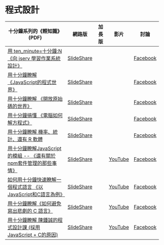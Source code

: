 # 程式設計

| 十分鐘系列的《輕知識》 (PDF)  |  網路版  | 加長版 | 影片 | 討論 | 
|--------|-----------|----|-----|-----|
|  [用 ten_minute=十分鐘:N 《向 jserv 學習作業系統設計》](../slide/10minJservOS.pdf)  | [SlideShare](http://www.slideshare.net/ccckmit/jserv)   | |  | [Facebook](https://www.facebook.com/ccckmit/posts/10154410199126893) | 
|  [用十分鐘瞭解 《JavaScript的程式世界》](../slide/10minJavaScriptWorld.pdf)  | [SlideShare](http://www.slideshare.net/ccckmit/javascript-65883956)   | |  | [Facebook](https://www.facebook.com/ccckmit/posts/10154376627286893) | 
|  [用十分鐘瞭解 《開放原始碼的世界》](../slide/10minOpenSourceWorld.pdf)  | [SlideShare](http://www.slideshare.net/ccckmit/ss-65878761)   | |  | [Facebook](https://www.facebook.com/ccckmit/posts/10154348840866893) | 
|  [用十分鐘搞懂 《電腦如何解方程式》](../slide/10minScEquation.pdf)  | [SlideShare](http://www.slideshare.net/ccckmit/ss-65570387)   | |  | [Facebook](https://www.facebook.com/ccckmit/posts/10154348840866893) | 
|  [用十分鐘瞭解 機率、統計、還有 R 軟體](../slide/10minProbStatR.pdf)  | [SlideShare](http://www.slideshare.net/ccckmit/r-63630366)   | |  | [Facebook](https://www.facebook.com/ccckmit/posts/10154180933891893) | 
|  [用十分鐘瞭解JavaScript的模組 -- 《還有關於npm套件管理的那些事情》](../slide/10minJsNpm.pdf)  | [SlideShare](http://www.slideshare.net/ccckmit/javascript-npm)   | | [YouTube](https://www.youtube.com/watch?v=7QNi-XJq4bU) | [Facebook](https://www.facebook.com/ccckmit/posts/10153942704166893) | 
|  [如何用十分鐘快速瞭解一個程式語言 《以JavaScript和C語言為例》](../slide/10minNewLanguage.pdf)  | [SlideShare](http://www.slideshare.net/ccckmit/javascriptc)   | | [YouTube](https://www.youtube.com/watch?v=00agGNMNmTk)  |[Facebook]() | 
|  [用十分鐘瞭解《如何避免寫出悲劇的 C 語言》](../slide/10minC.pdf)  | [SlideShare](http://www.slideshare.net/ccckmit/c-58955508)   | | [YouTube](https://www.youtube.com/watch?v=QafknjypPJg) |[Facebook](https://www.facebook.com/ccckmit/posts/10153851902511893) | 
|  [用十分鐘瞭解 陳鍾誠的程式設計課 (採用JavaScript + C的原因)](../slide/10minCccCodeCourse.pdf) |  [SlideShare](http://www.slideshare.net/ccckmit/javascript-c)  | | [YouTube](https://www.youtube.com/watch?v=tyeNGY2i0xE) |[Facebook](https://www.facebook.com/ccckmit/posts/10153831771736893) | 